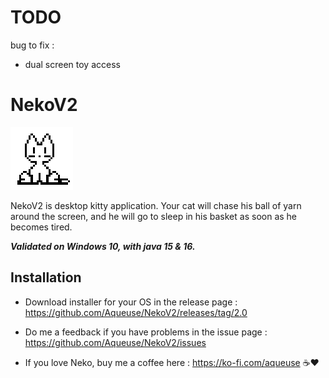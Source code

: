 # TODO

bug to fix :
   * dual screen toy access

# NekoV2

![Neko](https://github.com/Aqueuse/NekoV2/blob/master/icon.png)

NekoV2 is desktop kitty application. Your cat will chase his ball of yarn around the screen,
and he will go to sleep in his basket as soon as he becomes tired.

***Validated on Windows 10, with java 15 & 16.***

## Installation 

* Download installer for your OS in the release page : https://github.com/Aqueuse/NekoV2/releases/tag/2.0

* Do me a feedback if you have problems in the issue page : https://github.com/Aqueuse/NekoV2/issues

* If you love Neko, buy me a coffee here : https://ko-fi.com/aqueuse  ☕❤
